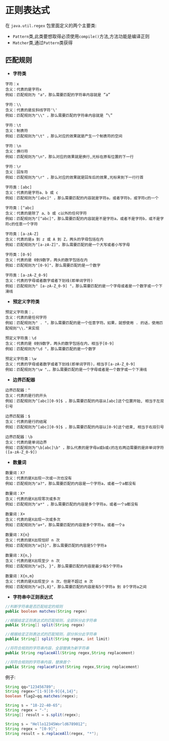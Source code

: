 <!--
 * @Github       : https://github.com/superzhc/BigData-A-Question
 * @Author       : SUPERZHC
 * @CreateDate   : 2020-07-01 00:52:24
 * @LastEditTime : 2020-12-22 16:29:14
 * @Copyright 2020 SUPERZHC
-->
# 正则表达式

在 `java.util.regex` 包里面定义的两个主要类:
- `Pattern`类,此类要想取得必须使用`compile()`方法,方法功能是编译正则
- `Matcher`类,通过`Pattern`类获得

## 匹配规则

- **字符类**

```
字符：x
含义：代表的是字符x
例如：匹配规则为 "a"，那么需要匹配的字符串内容就是 ”a”

字符：\\
含义：代表的是反斜线字符'\'
例如：匹配规则为"\\" ，那么需要匹配的字符串内容就是 ”\”

字符：\t
含义：制表符
例如：匹配规则为"\t" ，那么对应的效果就是产生一个制表符的空间

字符：\n
含义：换行符
例如：匹配规则为"\n"，那么对应的效果就是换行,光标在原有位置的下一行

字符：\r
含义：回车符
例如：匹配规则为"\r" ，那么对应的效果就是回车后的效果,光标来到下一行行首

字符类：[abc]
含义：代表的是字符a、b 或 c
例如：匹配规则为"[abc]" ，那么需要匹配的内容就是字符a，或者字符b，或字符c的一个

字符类：[^abc]
含义：代表的是除了 a、b 或 c以外的任何字符
例如：匹配规则为"[^abc]"，那么需要匹配的内容就是不是字符a，或者不是字符b，或不是字符c的任意一个字符

字符类：[a-zA-Z]
含义：代表的是a 到 z 或 A 到 Z，两头的字母包括在内
例如：匹配规则为"[a-zA-Z]"，那么需要匹配的是一个大写或者小写字母

字符类：[0-9]
含义：代表的是 0到9数字，两头的数字包括在内
例如：匹配规则为"[0-9]"，那么需要匹配的是一个数字

字符类：[a-zA-Z_0-9]
含义：代表的字母或者数字或者下划线(即单词字符)
例如：匹配规则为" [a-zA-Z_0-9] "，那么需要匹配的是一个字母或者是一个数字或一个下滑线
```

- **预定义字符类**

```
预定义字符类：.
含义：代表的是任何字符
例如：匹配规则为" . "，那么需要匹配的是一个任意字符。如果，就想使用 . 的话，使用匹配规则"\\."来实现

预定义字符类：\d
含义：代表的是 0到9数字，两头的数字包括在内，相当于[0-9]
例如：匹配规则为"\d "，那么需要匹配的是一个数字

预定义字符类：\w
含义：代表的字母或者数字或者下划线(即单词字符)，相当于[a-zA-Z_0-9]
例如：匹配规则为"\w "，，那么需要匹配的是一个字母或者是一个数字或一个下滑线
```

- **边界匹配器**

```
边界匹配器：^
含义：代表的是行的开头
例如：匹配规则为^[abc][0-9]$ ，那么需要匹配的内容从[abc]这个位置开始, 相当于左双引号

边界匹配器：$
含义：代表的是行的结尾
例如：匹配规则为^[abc][0-9]$ ，那么需要匹配的内容以[0-9]这个结束, 相当于右双引号

边界匹配器：\b
含义：代表的是单词边界
例如：匹配规则为"\b[abc]\b" ，那么代表的是字母a或b或c的左右两边需要的是非单词字符([a-zA-Z_0-9])
```

- **数量词**

```
数量词：X?
含义：代表的是X出现一次或一次也没有
例如：匹配规则为"a?"，那么需要匹配的内容是一个字符a，或者一个a都没有

数量词：X*
含义：代表的是X出现零次或多次
例如：匹配规则为"a*" ，那么需要匹配的内容是多个字符a，或者一个a都没有

数量词：X+
含义：代表的是X出现一次或多次
例如：匹配规则为"a+"，那么需要匹配的内容是多个字符a，或者一个a

数量词：X{n}
含义：代表的是X出现恰好 n 次
例如：匹配规则为"a{5}"，那么需要匹配的内容是5个字符a

数量词：X{n,}
含义：代表的是X出现至少 n 次
例如：匹配规则为"a{5, }"，那么需要匹配的内容是最少有5个字符a

数量词：X{n,m}
含义：代表的是X出现至少 n 次，但是不超过 m 次
例如：匹配规则为"a{5,8}"，那么需要匹配的内容是有5个字符a 到 8个字符a之间
```

- **字符串中正则表达式**

```java
//判断字符串是否匹配给定的规则
public boolean matches(String regex) 

//根据给定正则表达式的匹配规则，全部拆分此字符串
public String[] split(String regex)	 

//根据给定正则表达式的匹配规则，部分拆分此字符串
public String[] split(String regex, int limit)

//将符合规则的字符串内容，全部替换为新字符串
public String replaceAll(String regex,String replacement)	

//将符合规则的字符串内容，替换首个
public String replaceFirst(String regex,String replacement)	
```

例子:

```java
String qq="123456789";
String regex="[1-9][0-9]{4,14}";
boolean flag2=qq.matches(regex);

String s = "18-22-40-65";
String regex = "-";
String[] result = s.split(regex);

String s = "Hello12345World6789012";
String regex = "[0-9]";
String result = s.replaceAll(regex, "*");
```

